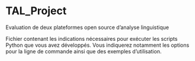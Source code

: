# TAL_Project
Evaluation de deux plateformes open source d’analyse linguistique

Fichier contenant les indications nécessaires pour exécuter les
scripts Python que vous avez développés. Vous indiquerez notamment les options pour la ligne
de commande ainsi que des exemples d’utilisation.
